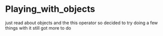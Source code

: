 # Playing_with_objects
just read about objects and the this operator so decided to try doing a few things with it still got more to do
